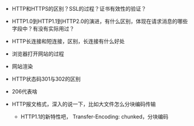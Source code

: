 - HTTP和HTTPS的区别？SSL的过程？证书有效性的验证？

- HTTP1.0到HTTP1.1到HTTP2.0的演进，有什么区别，体现在请求消息的哪些字段中？有没有实际用过？

- HTTP长连接和短连接，区别，长连接有什么好处



- 浏览器打开网站的过程

- 网站渲染

- HTTP状态码301与302的区别
- 206代表啥

- HTTP报文格式，深入的说一下，比如大文件怎么分块编码传输
  - HTTP1.1的新特性吧， Transfer-Encoding: chunked，分块编码